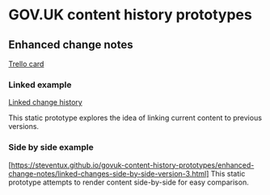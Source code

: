 # GOV.UK content history prototypes

## Enhanced change notes

[Trello card](https://trello.com/c/EE5BIhmh/38-prototype-example-of-content-history-from-the-perspective-of-enhanced-change-notes)

### Linked example

[Linked change history](https://steventux.github.io/govuk-content-history-prototypes/enhanced-change-notes/linked-changes.html)

This static prototype explores the idea of linking current content to previous versions.

### Side by side example

[https://steventux.github.io/govuk-content-history-prototypes/enhanced-change-notes/linked-changes-side-by-side-version-3.html]
This static prototype attempts to render content side-by-side for easy comparison.
